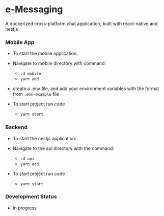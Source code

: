 # e-Messaging

A dockerized cross-platform chat application, built with react-native and nestjs

### Mobile App

- To start the mobile application:
- Navigate to mobile directory with command:
  - `cd mobile`
  - `yarn add`
- create a .env file, and add your environment variables with the format from `.env-example` file

- To start project run code
  - `yarn start`

### Backend

- To start the nestjs application:
- Navigate to the api directory with the command:

  - `cd api`
  - `yarn add`

- To start project run code
  - `yarn start`

### Development Status

- in progress
